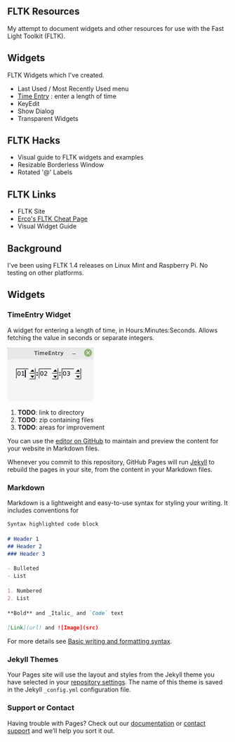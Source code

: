 ## FLTK Resources

My attempt to document widgets and other resources for use with the Fast Light Toolkit (FLTK).


## Widgets

FLTK Widgets which I've created.

- Last Used / Most Recently Used menu
- [Time Entry](#TimeEntry) : enter a length of time
- KeyEdit
- Show Dialog
- Transparent Widgets

## FLTK Hacks

- Visual guide to FLTK widgets and examples
- Resizable Borderless Window
- Rotated '@' Labels

## FLTK Links

- FLTK Site
- [Erco's FLTK Cheat Page](https://www.seriss.com/people/erco/fltk/)
- Visual Widget Guide

## Background

I've been using FLTK 1.4 releases on Linux Mint and Raspberry Pi. No testing on other platforms.

## Widgets

<A Name="TimeEntry"></A>
### TimeEntry Widget

A widget for entering a length of time, in Hours:Minutes:Seconds. Allows fetching the value in seconds or separate integers.

![TimeEntry Screencap](./TimeEntry.png)

1. **TODO**: link to directory
1. **TODO**: zip containing files
1. **TODO**: areas for improvement


You can use the [editor on GitHub](https://github.com/fire-eggs/fltk-widgets/edit/main/docs/index.md) to maintain and preview the content for your website in Markdown files.

Whenever you commit to this repository, GitHub Pages will run [Jekyll](https://jekyllrb.com/) to rebuild the pages in your site, from the content in your Markdown files.




### Markdown

Markdown is a lightweight and easy-to-use syntax for styling your writing. It includes conventions for

```markdown
Syntax highlighted code block

# Header 1
## Header 2
### Header 3

- Bulleted
- List

1. Numbered
2. List

**Bold** and _Italic_ and `Code` text

[Link](url) and ![Image](src)
```

For more details see [Basic writing and formatting syntax](https://docs.github.com/en/github/writing-on-github/getting-started-with-writing-and-formatting-on-github/basic-writing-and-formatting-syntax).

### Jekyll Themes

Your Pages site will use the layout and styles from the Jekyll theme you have selected in your [repository settings](https://github.com/fire-eggs/fltk-widgets/settings/pages). The name of this theme is saved in the Jekyll `_config.yml` configuration file.

### Support or Contact

Having trouble with Pages? Check out our [documentation](https://docs.github.com/categories/github-pages-basics/) or [contact support](https://support.github.com/contact) and we’ll help you sort it out.
